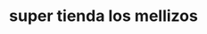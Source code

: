 ---
title: "super tienda los mellizos"
url: /valledupar/super-tienda-los-mellizos/
shop: tienda rural
---